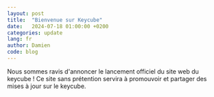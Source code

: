 ```yaml
---
layout: post
title:  "Bienvenue sur Keycube"
date:   2024-07-18 01:00:00 +0200
categories: update
lang: fr
author: Damien
code: blog
---
```

Nous sommes ravis d'annoncer le lancement officiel du site web du keycube ! Ce site sans prétention servira à promouvoir et partager des mises à jour sur le keycube.